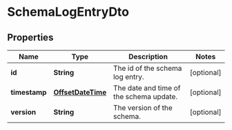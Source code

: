 

# SchemaLogEntryDto

## Properties

Name | Type | Description | Notes
------------ | ------------- | ------------- | -------------
**id** | **String** | The id of the schema log entry. |  [optional]
**timestamp** | [**OffsetDateTime**](OffsetDateTime.md) | The date and time of the schema update. |  [optional]
**version** | **String** | The version of the schema. |  [optional]



